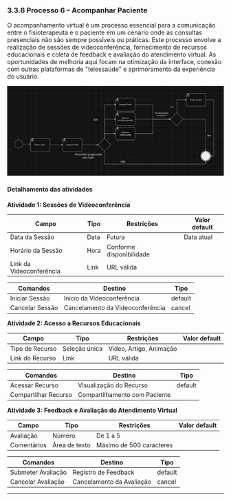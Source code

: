 ### 3.3.6 Processo 6 – Acompanhar Paciente

O acompanhamento virtual é um processo essencial para a comunicação entre o fisioterapeuta e o paciente em um cenário onde as consultas presenciais não são sempre possíveis ou práticas. Este processo envolve a realização de sessões de videoconferência, fornecimento de recursos educacionais e coleta de feedback e avaliação do atendimento virtual. As oportunidades de melhoria aqui focam na otimização da interface, conexão com outras plataformas de "telessaúde" e aprimoramento da experiência do usuário.

![Imagem](../assets/processes/processo-6-acompanhar-paciente.png)

#### Detalhamento das atividades

**Atividade 1: Sessões de Videoconferência**

| **Campo**            | **Tipo**           | **Restrições**            | **Valor default** |
| ---                  | ---                | ---                       | ---               |
| Data da Sessão       | Data               | Futura                    | Data atual        |
| Horário da Sessão    | Hora               | Conforme disponibilidade  |                   |
| Link da Videoconferência | Link           | URL válida                |                   |

| **Comandos**         |  **Destino**                   | **Tipo**       |
| ---                  | ---                            | ---            |
| Iniciar Sessão       | Início da Videoconferência     | default        |
| Cancelar Sessão      | Cancelamento da Videoconferência | cancel       |

**Atividade 2: Acesso a Recursos Educacionais**

| **Campo**            | **Tipo**           | **Restrições**            | **Valor default** |
| ---                  | ---                | ---                       | ---               |
| Tipo de Recurso      | Seleção única      | Vídeo, Artigo, Animação   |                   |
| Link do Recurso      | Link               | URL válida                |                   |

| **Comandos**         |  **Destino**                   | **Tipo**       |
| ---                  | ---                            | ---            |
| Acessar Recurso      | Visualização do Recurso        | default        |
| Compartilhar Recurso | Compartilhamento com Paciente  |                |

**Atividade 3: Feedback e Avaliação do Atendimento Virtual**

| **Campo**            | **Tipo**           | **Restrições**            | **Valor default** |
| ---                  | ---                | ---                       | ---               |
| Avaliação            | Número             | De 1 a 5                  |                   |
| Comentários          | Área de texto      | Máximo de 500 caracteres  |                   |

| **Comandos**         |  **Destino**                   | **Tipo**       |
| ---                  | ---                            | ---            |
| Submeter Avaliação   | Registro de Feedback           | default        |
| Cancelar Avaliação   | Cancelamento da Avaliação      | cancel         |

---

